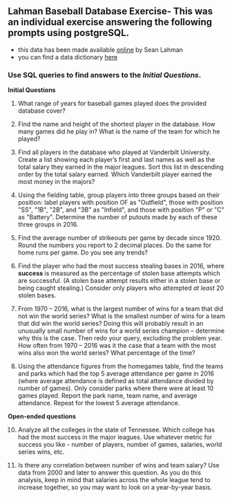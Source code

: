## Lahman Baseball Database Exercise- This was an individual exercise answering the following prompts using postgreSQL.  
- this data has been made available [online](http://www.seanlahman.com/baseball-archive/statistics/) by Sean Lahman
- you can find a data dictionary [here](http://www.seanlahman.com/files/database/readme2016.txt)

### Use SQL queries to find answers to the *Initial Questions*. 


**Initial Questions**

1. What range of years for baseball games played does the provided database cover? 

1. Find the name and height of the shortest player in the database. How many games did he play in? What is the name of the team for which he played?
   

1. Find all players in the database who played at Vanderbilt University. Create a list showing each player’s first and last names as well as the total salary they earned in the major leagues. Sort this list in descending order by the total salary earned. Which Vanderbilt player earned the most money in the majors?
	

2. Using the fielding table, group players into three groups based on their position: label players with position OF as "Outfield", those with position "SS", "1B", "2B", and "3B" as "Infield", and those with position "P" or "C" as "Battery". Determine the number of putouts made by each of these three groups in 2016.
   
1. Find the average number of strikeouts per game by decade since 1920. Round the numbers you report to 2 decimal places. Do the same for home runs per game. Do you see any trends?
   

1. Find the player who had the most success stealing bases in 2016, where __success__ is measured as the percentage of stolen base attempts which are successful. (A stolen base attempt results either in a stolen base or being caught stealing.) Consider only players who attempted _at least_ 20 stolen bases.
	

1.  From 1970 – 2016, what is the largest number of wins for a team that did not win the world series? What is the smallest number of wins for a team that did win the world series? Doing this will probably result in an unusually small number of wins for a world series champion – determine why this is the case. Then redo your query, excluding the problem year. How often from 1970 – 2016 was it the case that a team with the most wins also won the world series? What percentage of the time?


8. Using the attendance figures from the homegames table, find the teams and parks which had the top 5 average attendance per game in 2016 (where average attendance is defined as total attendance divided by number of games). Only consider parks where there were at least 10 games played. Report the park name, team name, and average attendance. Repeat for the lowest 5 average attendance.



**Open-ended questions**

10. Analyze all the colleges in the state of Tennessee. Which college has had the most success in the major leagues. Use whatever metric for success you like - number of players, number of games, salaries, world series wins, etc. 

6. Is there any correlation between number of wins and team salary? Use data from 2000 and later to answer this question. As you do this analysis, keep in mind that salaries across the whole league tend to increase together, so you may want to look on a year-by-year basis.


  
